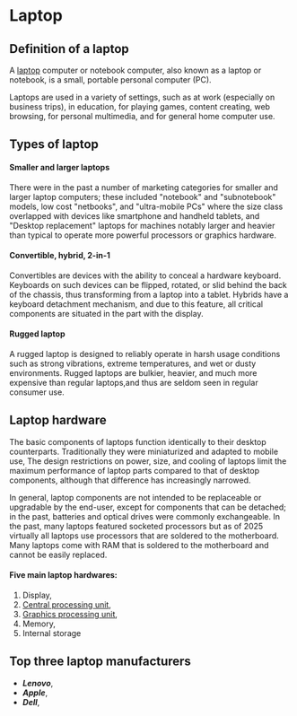 # Laptop
## Definition of a laptop
A [laptop](https://en.wikipedia.org/wiki/Laptop) computer or notebook computer, also known as a laptop or notebook, is a small, portable personal computer (PC).

Laptops are used in a variety of settings, such as at work (especially on business trips), in education, for playing games, content creating, web browsing, for personal multimedia, and for general home computer use.

## Types of laptop
#### Smaller and larger laptops
There were in the past a number of marketing categories for smaller and larger laptop computers; these included "notebook" and "subnotebook" models, low cost "netbooks", and "ultra-mobile PCs" where the size class overlapped with devices like smartphone and handheld tablets, and "Desktop replacement" laptops for machines notably larger and heavier than typical to operate more powerful processors or graphics hardware.
#### Convertible, hybrid, 2-in-1
Convertibles are devices with the ability to conceal a hardware keyboard. Keyboards on such devices can be flipped, rotated, or slid behind the back of the chassis, thus transforming from a laptop into a tablet. Hybrids have a keyboard detachment mechanism, and due to this feature, all critical components are situated in the part with the display.
#### Rugged laptop
A rugged laptop is designed to reliably operate in harsh usage conditions such as strong vibrations, extreme temperatures, and wet or dusty environments. Rugged laptops are bulkier, heavier, and much more expensive than regular laptops,and thus are seldom seen in regular consumer use.

## Laptop hardware
The basic components of laptops function identically to their desktop counterparts. Traditionally they were miniaturized and adapted to mobile use, The design restrictions on power, size, and cooling of laptops limit the maximum performance of laptop parts compared to that of desktop components, although that difference has increasingly narrowed.

In general, laptop components are not intended to be replaceable or upgradable by the end-user, except for components that can be detached; in the past, batteries and optical drives were commonly exchangeable. In the past, many laptops featured socketed processors but as of 2025 virtually all laptops use processors that are soldered to the motherboard. Many laptops come with RAM that is soldered to the motherboard and cannot be easily replaced.
#### Five main laptop hardwares:
1. Display,
1. [Central processing unit](https://en.wikipedia.org/wiki/Central_processing_unit),
1. [Graphics processing unit](https://en.wikipedia.org/wiki/Graphics_processing_unit),
1. Memory, 
1. Internal storage

## Top three laptop manufacturers
* **_Lenovo_**,
* **_Apple_**,
* **_Dell_**,
